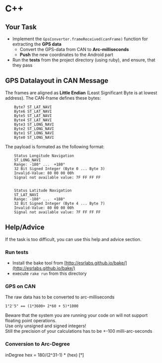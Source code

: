 # C++

## Your Task
- Implement the `GpsConverter.frameReceived(canFrame)` function for extracting the **GPS data**
	- Convert the GPS-data from CAN to **Arc-milliseconds**
	- **Push**  the new coordinates to the Android part
- Run the **tests** from the project directory (using ruby), and ensure, that they pass

## GPS Datalayout in CAN Message

The frames are aligned as **Little Endian** (Least Significant Byte is at lowest address). The CAN-frame defines these bytes:

		Byte7 ST_LAT_NAVI
		Byte6 ST_LAT_NAVI
		Byte5 ST_LAT_NAVI
		Byte4 ST_LAT_NAVI
		Byte3 ST_LONG_NAVI
		Byte2 ST_LONG_NAVI
		Byte1 ST_LONG_NAVI
		Byte0 ST_LONG_NAVI

The payload is formated as the following format:

		Status Longitude Navigation
		ST_LONG_NAVI
		Range: -180° ...  +180°
		32 Bit Signed Integer (Byte 0 ... Byte 3)
		Invalid-Value: 80 00 00 00h
		Signal not available value: 7F FF FF FF
		
		
		Status Latitude Navigation
		ST_LAT_NAVI
		Range: -180° ...  +180°
		32 Bit Signed Integer (Byte 4 ... Byte 7)
		Invalid-Value: 80 00 00 00h
		Signal not available value: 7F FF FF FF


## Help/Advice
If the task is too difficult, you can use this help and advice section.

### Run tests
- Install the bake tool from  [http://esrlabs.github.io/bake/](http://esrlabs.github.io/bake/)
- execute `rake run` from this directory

### GPS on CAN
The raw data has to be converted to arc-milliseconds

    1°2'5" == (1*3600+ 2*60 + 5)*1000

Beware that the system you are running your code on will not support floating point operations.  
Use only unsigned and signed integers!  
Still the precision of your calculations has to be +-100 milli-arc-seconds

### Conversion to Arc-Degree
inDegree hex = 180/(2^31-1) * (hex) [°]